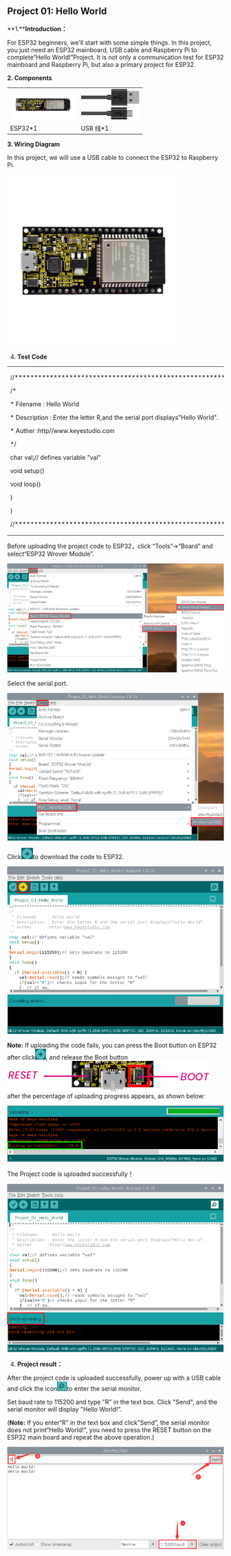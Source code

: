 ## Project 01: Hello World

**1.****Introduction：**

For ESP32 beginners, we'll start with some simple things. In this
project, you just need an ESP32 mainboard, USB cable and Raspberry Pi to
complete“Hello World\!”Project. It is not only a communication test for
ESP32 mainboard and Raspberry Pi, but also a primary project for ESP32.

**2. Components**

<table>
<tbody>
<tr class="odd">
<td><img src="https://raw.githubusercontent.com/keyestudio/KS5012-Keyestudio-ESP32-Learning-Kit-Basic-Edition-Raspberry-Pi/master/media/56053f7126905c6def63919c661d5c0a.jpeg" style="width:1.56875in;height:0.76528in" /></td>
<td><img src="https://raw.githubusercontent.com/keyestudio/KS5012-Keyestudio-ESP32-Learning-Kit-Basic-Edition-Raspberry-Pi/master/media/3bdcc62cfa661d2b860a76e28537e21e.png" style="width:1.41667in;height:0.76042in" /></td>
</tr>
<tr class="even">
<td>ESP32*1</td>
<td>USB 线*1</td>
</tr>
</tbody>
</table>

**3. Wiring Diagram**

In this project, we will use a USB cable to connect the ESP32 to
Raspberry Pi.

![](/media/56053f7126905c6def63919c661d5c0a.jpeg)

4.  **Test Code**

<table>
<tbody>
<tr class="odd">
<td><p>//*************************************************************************************</p>
<p>/*</p>
<p>* Filename : Hello World</p>
<p>* Description : Enter the letter R,and the serial port displays"Hello World".</p>
<p>* Auther :http//www.keyestudio.com</p>
<p>*/</p>
<p>char val;// defines variable "val"</p>
<p>void setup()</p>
<p></p>
<p>void loop()</p>
<p></p>
<p>}</p>
<p>}</p>
<p>//*************************************************************************************</p></td>
</tr>
</tbody>
</table>

Before uploading the project code to ESP32，click “Tools”→“Board” and
select“ESP32 Wrover Module”.

![](/media/429f419dbd65a43087851e7d000376bf.png)

Select the serial port.

![](/media/23a698888c3b02c80ae5c683deae6fe7.png)

Click![](/media/b0d41283bf5ae66d2d5ab45db15331ba.png)to download the code to ESP32.

![](/media/4a4be2151f5fc1e5b6cb2c2469f95da1.png)

**Note:** If uploading the code fails, you can press the Boot button on
ESP32 after click![](/media/d09c4a31563f04a42d451e7bc1a5fb8a.png), and release the Boot
button![](/media/dc77bfcf5851c8f43aab6cbe7cec7920.png) after the percentage of uploading progress
appears, as shown below:

![](/media/157ee2e7687559d9812d24edec758150.png)

The Project code is uploaded successfully！

![](/media/45f79a7c39d425fca25c888d334a2031.png)

4.  **Project result：**

After the project code is uploaded successfully, power up with a USB
cable and click the icon![](/media/2f6bca56f724e45a855335cb53ae9b4e.png)to enter the serial
monitor.

Set baud rate to 115200 and type "R" in the text box. Click "Send", and
the serial monitor will display "Hello World\!”.

(**Note:** If you enter“R” in the text box and click“Send”, the serial
monitor does not print“Hello World\!”, you need to press the RESET
button on the ESP32 main board and repeat the above operation.)

![](/media/9c034e622137bc43457ec0346286bde5.png)
